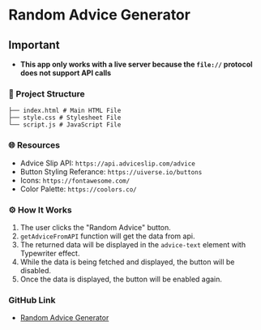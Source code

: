 # **Random Advice Generator**

## Important

- **This app only works with a live server because the `file://` protocol does not support API calls**

### 📁 Project Structure

```
├── index.html # Main HTML File
├── style.css # Stylesheet File
└── script.js # JavaScript File
```

### 🌐 **Resources**

- Advice Slip API: `https://api.adviceslip.com/advice`
- Button Styling Referance: `https://uiverse.io/buttons`
- Icons: `https://fontawesome.com/`
- Color Palette: `https://coolors.co/`

### ⚙️ **How It Works**

1. The user clicks the "Random Advice" button.
2. `getAdviceFromAPI` function will get the data from api.
3. The returned data will be displayed in the `advice-text` element with Typewriter effect.
4. While the data is being fetched and displayed, the button will be disabled.
5. Once the data is displayed, the button will be enabled again.

### **GitHub Link**

- [Random Advice Generator](https://github.com/FurkanGulabi/random-advice-generator)
